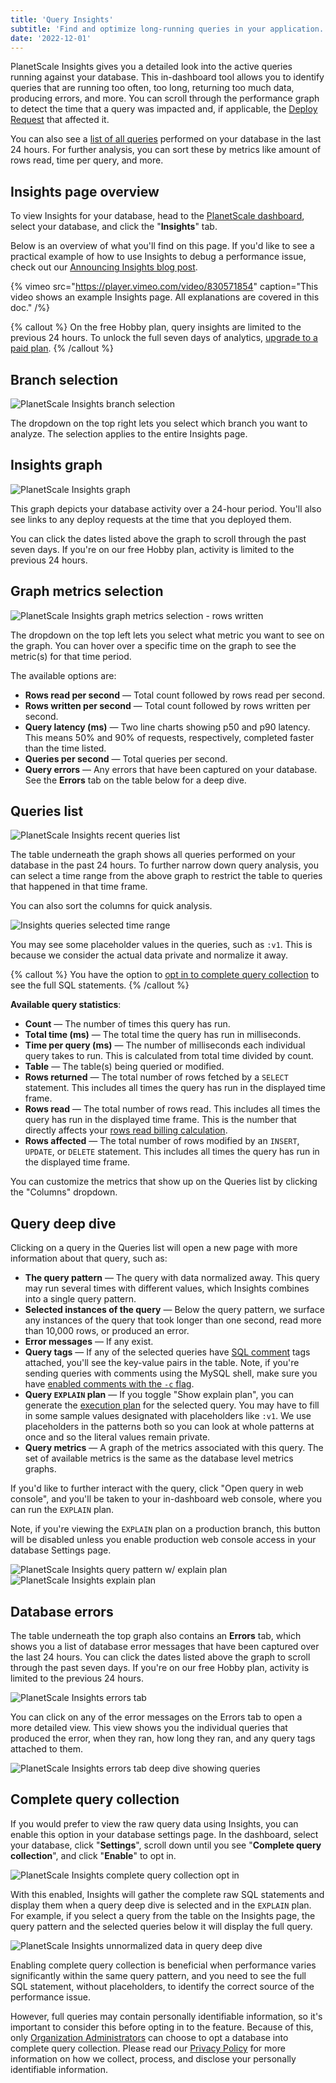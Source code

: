```yaml
---
title: 'Query Insights'
subtitle: 'Find and optimize long-running queries in your application.'
date: '2022-12-01'
---
```


PlanetScale Insights gives you a detailed look into the active queries running against your database. This in-dashboard tool allows you to identify queries that are running too often, too long, returning too much data, producing errors, and more. You can scroll through the performance graph to detect the time that a query was impacted and, if applicable, the [Deploy Request](/docs/concepts/deploy-requests) that affected it.

You can also see a [list of all queries](#queries-list) performed on your database in the last 24 hours. For further analysis, you can sort these by metrics like amount of rows read, time per query, and more.

## Insights page overview

To view Insights for your database, head to the [PlanetScale dashboard](https://app.planetscale.com), select your database, and click the "**Insights**" tab.

Below is an overview of what you'll find on this page. If you'd like to see a practical example of how to use Insights to debug a performance issue, check out our [Announcing Insights blog post](/blog/introducing-planetscale-insights-advanced-query-monitoring).

{% vimeo src="https://player.vimeo.com/video/830571854" caption="This video shows an example Insights page. All explanations are covered in this doc." /%}

{% callout %}
On the free Hobby plan, query insights are limited to the previous 24 hours. To unlock the full seven days of
analytics, [upgrade to a paid plan](/docs/concepts/billing).
{% /callout %}

## Branch selection

![PlanetScale Insights branch selection](/assets/docs/concepts/query-insights/branches.png)

The dropdown on the top right lets you select which branch you want to analyze. The selection applies to the entire Insights page.

## Insights graph

![PlanetScale Insights graph](/assets/docs/concepts/query-insights/graph.png)

This graph depicts your database activity over a 24-hour period. You'll also see links to any deploy requests at the time that you deployed them.

You can click the dates listed above the graph to scroll through the past seven days. If you're on our free Hobby plan, activity is limited to the previous 24 hours.

## Graph metrics selection

![PlanetScale Insights graph metrics selection - rows written](/assets/docs/concepts/query-insights/metrics.png)

The dropdown on the top left lets you select what metric you want to see on the graph. You can hover over a specific time on the graph to see the metric(s) for that time period.

The available options are:

- **Rows read per second** &mdash; Total count followed by rows read per second.
- **Rows written per second** &mdash; Total count followed by rows written per second.
- **Query latency (ms)** &mdash; Two line charts showing p50 and p90 latency. This means 50% and 90% of requests, respectively, completed faster than the time listed.
- **Queries per second** &mdash; Total queries per second.
- **Query errors** &mdash; Any errors that have been captured on your database. See the **Errors** tab on the table below for a deep dive.

## Queries list

![PlanetScale Insights recent queries list](/assets/docs/concepts/query-insights/queries.png)

The table underneath the graph shows all queries performed on your database in the past 24 hours. To further narrow down query analysis, you can select a time range from the above graph to restrict the table to queries that happened in that time frame.

You can also sort the columns for quick analysis.

![Insights queries selected time range](/assets/docs/concepts/query-insights/timeframe.png)

You may see some placeholder values in the queries, such as `:v1`. This is because we consider the actual data private and normalize it away.

{% callout %}
You have the option to [opt in to complete query collection](#complete-query-collection) to see the full SQL statements.
{% /callout %}

**Available query statistics**:

- **Count** &mdash; The number of times this query has run.
- **Total time (ms)** &mdash; The total time the query has run in milliseconds.
- **Time per query (ms)** &mdash; The number of milliseconds each individual query takes to run. This is calculated from total time divided by count.
- **Table** &mdash; The table(s) being queried or modified.
- **Rows returned** &mdash; The total number of rows fetched by a `SELECT` statement. This includes all times the query has run in the displayed time frame.
- **Rows read** &mdash; The total number of rows read. This includes all times the query has run in the displayed time frame. This is the number that directly affects your [rows read billing calculation](/docs/concepts/billing#understanding-rows-read).
- **Rows affected** &mdash; The total number of rows modified by an `INSERT`, `UPDATE`, or `DELETE` statement. This includes all times the query has run in the displayed time frame.

You can customize the metrics that show up on the Queries list by clicking the "Columns" dropdown.

## Query deep dive

Clicking on a query in the Queries list will open a new page with more information about that query, such as:

- **The query pattern** &mdash; The query with data normalized away. This query may run several times with different values, which Insights combines into a single query pattern.
- **Selected instances of the query** &mdash; Below the query pattern, we surface any instances of the query that took longer than one second, read more than 10,000 rows, or produced an error.
- **Error messages** &mdash; If any exist.
- **Query tags** &mdash; If any of the selected queries have [SQL comment](https://google.github.io/sqlcommenter/) tags attached, you'll see the key-value pairs in the table. Note, if you're sending queries with comments using the MySQL shell, make sure you have [enabled comments with the `-c` flag](https://dev.mysql.com/doc/refman/8.0/en/mysql-command-options.html#option_mysql_comments).
- **Query `EXPLAIN` plan** &mdash; If you toggle "Show explain plan", you can generate the [execution plan](https://dev.mysql.com/blog-archive/mysql-explain-analyze/) for the selected query. You may have to fill in some sample values designated with placeholders like `:v1`. We use placeholders in the patterns both so you can look at whole patterns at once and so the literal values remain private.
- **Query metrics** &mdash; A graph of the metrics associated with this query. The set of available metrics is the same as the database level metrics graphs.

If you'd like to further interact with the query, click "Open query in web console", and you'll be taken to your in-dashboard web console, where you can run the `EXPLAIN` plan.

Note, if you're viewing the `EXPLAIN` plan on a production branch, this button will be disabled unless you enable production web console access in your database Settings page.

![PlanetScale Insights query pattern w/ explain plan](/assets/docs/concepts/query-insights/query.png)
![PlanetScale Insights explain plan](/assets/docs/concepts/query-insights/explain.png)

## Database errors

The table underneath the top graph also contains an **Errors** tab, which shows you a list of database error messages that have been captured over the last 24 hours. You can click the dates listed above the graph to scroll through the past seven days. If you're on our free Hobby plan, activity is limited to the previous 24 hours.

![PlanetScale Insights errors tab](/assets/docs/concepts/query-insights/errors.png)

You can click on any of the error messages on the Errors tab to open a more detailed view. This view shows you the individual queries that produced the error, when they ran, how long they ran, and any query tags attached to them.

![PlanetScale Insights errors tab deep dive showing queries](/assets/docs/concepts/query-insights/errors-detailed-view.png)

## Complete query collection

If you would prefer to view the raw query data using Insights, you can enable this option in your database settings page. In the dashboard, select your database, click "**Settings**", scroll down until you see "**Complete query collection**", and click "**Enable**" to opt in.

![PlanetScale Insights complete query collection opt in](/assets/docs/concepts/query-insights/opt-in.png)

With this enabled, Insights will gather the complete raw SQL statements and display them when a query deep dive is selected and in the `EXPLAIN` plan. For example, if you select a query from the table on the Insights page, the query pattern and the selected queries below it will display the full query.

![PlanetScale Insights unnormalized data in query deep dive](/assets/docs/concepts/query-insights/unnormalized-data.png)

Enabling complete query collection is beneficial when performance varies significantly within the same query pattern, and you need to see the full SQL statement, without placeholders, to identify the correct source of the performance issue.

However, full queries may contain personally identifiable information, so it's important to consider this before opting in to the feature. Because of this, only [Organization Administrators](/docs/concepts/access-control#organization-administrator) can choose to opt a database into complete query collection. Please read our [Privacy Policy](/legal/privacy) for more information on how we collect, process, and disclose your personally identifiable information.
